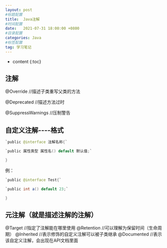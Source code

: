 ```yaml
---
layout: post
#标题配置
title:  Java注解
#时间配置
date:   2021-07-31 18:00:00 +0800
#目录配置
categories: Java
#标签配置
tag: 学习笔记
---
```


* content
{:toc}



## 注解

@Override                                   //描述子类重写父类的方法

@Deprecated                             //描述方法过时

@SuppressWarnings                //压制警告

## 自定义注解----格式
```java
`public @interface 注解名称{`

`public 属性类型 属性名() default 默认值;`

}
```
例：
```java
`public @interface Test{`

`public int a() default 23;`

}
```
## 元注解（就是描述注解的注解）
@Target            		     //指定了注解能在哪里使用
@Retention    		     //可以理解为保留时间（生命周期）
@Inherited                        //表示修饰的自定义注解可以被子类继承
@Documented  	        //表示该自定义注解，会出现在API文档里面